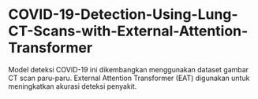 # COVID-19-Detection-Using-Lung-CT-Scans-with-External-Attention-Transformer
Model deteksi COVID-19 ini dikembangkan menggunakan dataset gambar CT scan paru-paru. External Attention Transformer (EAT) digunakan untuk meningkatkan akurasi deteksi penyakit.
